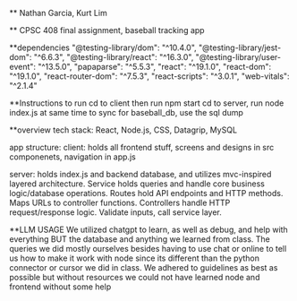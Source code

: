 ** Nathan Garcia, Kurt Lim 

** CPSC 408 final assignment, baseball tracking app 

**dependencies
"@testing-library/dom": "^10.4.0",
 "@testing-library/jest-dom": "^6.6.3",
"@testing-library/react": "^16.3.0",
"@testing-library/user-event": "^13.5.0",
"papaparse": "^5.5.3",
"react": "^19.1.0",
"react-dom": "^19.1.0",
"react-router-dom": "^7.5.3",
"react-scripts": "^3.0.1",
"web-vitals": "^2.1.4"

**Instructions to run
cd to client then run npm start
cd to server, run node index.js at same time to sync
for baseball_db, use the sql dump 

**overview
tech stack: React, Node.js, CSS, Datagrip, MySQL

app structure:
client: holds all frontend stuff, screens and designs in src componenets, navigation in app.js

server: holds index.js and backend database, and utilizes mvc-inspired layered architecture. Service holds queries and handle core business logic/database operations. Routes hold  API endpoints and HTTP methods. Maps URLs to controller functions. Controllers handle HTTP request/response logic. Validate inputs, call service layer. 


**LLM USAGE
We utilized chatgpt to learn, as well as debug, and help with everything BUT the database and anything we learned from class. The queries we did mostly ourselves besides having to use chat or online to tell us how to make it work with node since its different than the python connector or cursor we did in class. We adhered to guidelines as best as possible but without resources we could not have learned node and frontend without some help

